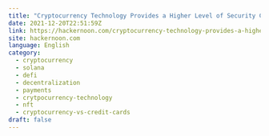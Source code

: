 ```yaml
---
title: "Cryptocurrency Technology Provides a Higher Level of Security Compared to Widespread Credit Cards"
date: 2021-12-20T22:51:59Z
link: https://hackernoon.com/cryptocurrency-technology-provides-a-higher-level-of-security-compared-to-widespread-credit-cards?source=rss&utm_medium=RSS&utm_source=news.12bit.vn
site: hackernoon.com
language: English
category:
  - cryptocurrency
  - solana
  - defi
  - decentralization
  - payments
  - crytpocurrency-technology
  - nft
  - cryptocurrency-vs-credit-cards
draft: false
---
```

